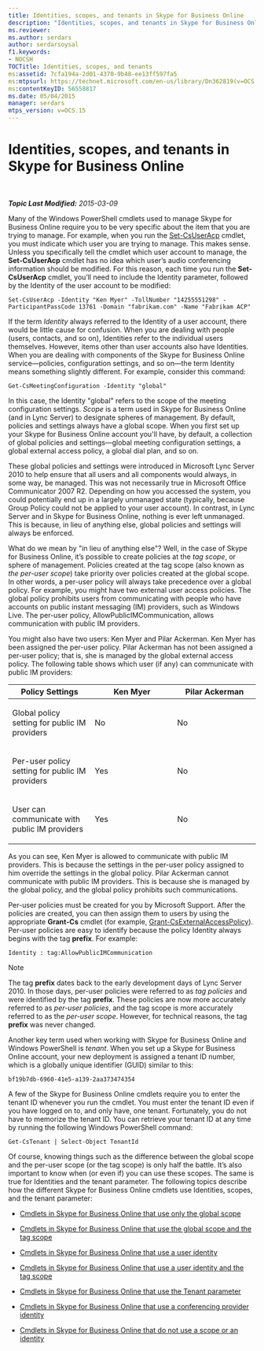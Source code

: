 ```yaml
---
title: Identities, scopes, and tenants in Skype for Business Online
description: "Identities, scopes, and tenants in Skype for Business Online."
ms.reviewer: 
ms.author: serdars
author: serdarsoysal
f1.keywords:
- NOCSH
TOCTitle: Identities, scopes, and tenants
ms:assetid: 7cfa194a-2d01-4370-9b48-ee13ff597fa5
ms:mtpsurl: https://technet.microsoft.com/en-us/library/Dn362819(v=OCS.15)
ms:contentKeyID: 56558817
ms.date: 05/04/2015
manager: serdars
mtps_version: v=OCS.15
---
```


# Identities, scopes, and tenants in Skype for Business Online

<div data-xmlns="http://www.w3.org/1999/xhtml">

<div class="topic" data-xmlns="http://www.w3.org/1999/xhtml" data-msxsl="urn:schemas-microsoft-com:xslt" data-cs="https://msdn.microsoft.com/">

<div data-asp="https://msdn2.microsoft.com/asp">



</div>

<div id="mainSection">

<div id="mainBody">

<span> </span>

_**Topic Last Modified:** 2015-03-09_

Many of the Windows PowerShell cmdlets used to manage Skype for Business Online require you to be very specific about the item that you are trying to manage. For example, when you run the [Set-CsUserAcp](https://docs.microsoft.com/powershell/module/skype/Set-CsUserAcp) cmdlet, you must indicate which user you are trying to manage. This makes sense. Unless you specifically tell the cmdlet which user account to manage, the **Set-CsUserAcp** cmdlet has no idea which user’s audio conferencing information should be modified. For this reason, each time you run the **Set-CsUserAcp** cmdlet, you’ll need to include the Identity parameter, followed by the Identity of the user account to be modified:

    Set-CsUserAcp -Identity "Ken Myer" -TollNumber "14255551298" -ParticipantPassCode 13761 -Domain "fabrikam.com" -Name "Fabrikam ACP"

If the term *Identity* always referred to the Identity of a user account, there would be little cause for confusion. When you are dealing with people (users, contacts, and so on), Identities refer to the individual users themselves. However, items other than user accounts also have Identities. When you are dealing with components of the Skype for Business Online service—policies, configuration settings, and so on—the term Identity means something slightly different. For example, consider this command:

    Get-CsMeetingConfiguration -Identity "global"

In this case, the Identity "global" refers to the scope of the meeting configuration settings. *Scope* is a term used in Skype for Business Online (and in Lync Server) to designate spheres of management. By default, policies and settings always have a global scope. When you first set up your Skype for Business Online account you'll have, by default, a collection of global policies and settings—global meeting configuration settings, a global external access policy, a global dial plan, and so on.

These global policies and settings were introduced in Microsoft Lync Server 2010 to help ensure that all users and all components would always, in some way, be managed. This was not necessarily true in Microsoft Office Communicator 2007 R2. Depending on how you accessed the system, you could potentially end up in a largely unmanaged state (typically, because Group Policy could not be applied to your user account). In contrast, in Lync Server and in Skype for Business Online, nothing is ever left unmanaged. This is because, in lieu of anything else, global policies and settings will always be enforced.

What do we mean by "in lieu of anything else"? Well, in the case of Skype for Business Online, it’s possible to create policies at the *tag scope*, or sphere of management. Policies created at the tag scope (also known as *the per-user scope*) take priority over policies created at the global scope. In other words, a per-user policy will always take precedence over a global policy. For example, you might have two external user access policies. The global policy prohibits users from communicating with people who have accounts on public instant messaging (IM) providers, such as Windows Live. The per-user policy, AllowPublicIMCommunication, allows communication with public IM providers.

You might also have two users: Ken Myer and Pilar Ackerman. Ken Myer has been assigned the per-user policy. Pilar Ackerman has not been assigned a per-user policy; that is, she is managed by the global external access policy. The following table shows which user (if any) can communicate with public IM providers:


<table>
<colgroup>
<col style="width: 33%" />
<col style="width: 33%" />
<col style="width: 33%" />
</colgroup>
<thead>
<tr class="header">
<th>Policy Settings</th>
<th>Ken Myer</th>
<th>Pilar Ackerman</th>
</tr>
</thead>
<tbody>
<tr class="odd">
<td><p>Global policy setting for public IM providers</p></td>
<td><p>No</p></td>
<td><p>No</p></td>
</tr>
<tr class="even">
<td><p>Per-user policy setting for public IM providers</p></td>
<td><p>Yes</p></td>
<td><p>No</p></td>
</tr>
<tr class="odd">
<td><p>User can communicate with public IM providers</p></td>
<td><p>Yes</p></td>
<td><p>No</p></td>
</tr>
</tbody>
</table>


As you can see, Ken Myer is allowed to communicate with public IM providers. This is because the settings in the per-user policy assigned to him override the settings in the global policy. Pilar Ackerman cannot communicate with public IM providers. This is because she is managed by the global policy, and the global policy prohibits such communications.

Per-user policies must be created for you by Microsoft Support. After the policies are created, you can then assign them to users by using the appropriate **Grant-Cs** cmdlet (for example, [Grant-CsExternalAccessPolicy](https://docs.microsoft.com/powershell/module/skype/Grant-CsExternalAccessPolicy)). Per-user policies are easy to identify because the policy Identity always begins with the tag **prefix**. For example:

    Identity : tag:AllowPublicIMCommunication

<div>


> [!NOTE]  
> The tag <STRONG>prefix</STRONG> dates back to the early development days of Lync Server 2010. In those days, per-user policies were referred to as <EM>tag policies</EM> and were identified by the tag <STRONG>prefix</STRONG>. These policies are now more accurately referred to as <EM>per-user policies</EM>, and the tag scope is more accurately referred to as the <EM>per-user scope</EM>. However, for technical reasons, the tag <STRONG>prefix</STRONG> was never changed.



</div>

Another key term used when working with Skype for Business Online and Windows PowerShell is *tenant*. When you set up a Skype for Business Online account, your new deployment is assigned a tenant ID number, which is a globally unique identifier (GUID) similar to this:

    bf19b7db-6960-41e5-a139-2aa373474354

A few of the Skype for Business Online cmdlets require you to enter the tenant ID whenever you run the cmdlet. You must enter the tenant ID even if you have logged on to, and only have, one tenant. Fortunately, you do not have to memorize the tenant ID. You can retrieve your tenant ID at any time by running the following Windows PowerShell command:

    Get-CsTenant | Select-Object TenantId

Of course, knowing things such as the difference between the global scope and the per-user scope (or the tag scope) is only half the battle. It’s also important to know when (or even if) you can use these scopes. The same is true for Identities and the tenant parameter. The following topics describe how the different Skype for Business Online cmdlets use Identities, scopes, and the tenant parameter:

  - [Cmdlets in Skype for Business Online that use only the global scope](cmdlets-in-skype-for-business-online-that-use-only-the-global-scope.md)

  - [Cmdlets in Skype for Business Online that use the global scope and the tag scope](cmdlets-in-skype-for-business-online-that-use-the-global-scope-and-the-tag-scope.md)

  - [Cmdlets in Skype for Business Online that use a user identity](cmdlets-in-skype-for-business-online-that-use-a-user-identity.md)

  - [Cmdlets in Skype for Business Online that use a user identity and the tag scope](cmdlets-in-skype-for-business-online-that-use-a-user-identity-and-the-tag-scope.md)

  - [Cmdlets in Skype for Business Online that use the Tenant parameter](cmdlets-in-skype-for-business-online-that-use-the-tenant-parameter.md)

  - [Cmdlets in Skype for Business Online that use a conferencing provider identity](cmdlets-in-skype-for-business-online-that-use-a-conferencing-provider-identity.md)

  - [Cmdlets in Skype for Business Online that do not use a scope or an identity](cmdlets-in-skype-for-business-online-that-do-not-use-a-scope-or-an-identity.md)

</div>

<span> </span>

</div>

</div>

</div>

